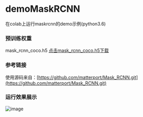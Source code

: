 # demoMaskRCNN
在colab上运行maskrcnn的demo示例(python3.6)

### 预训练权重

mask_rcnn_coco.h5  [点击mask_rcnn_coco.h5下载](https://drive.google.com/file/d/10JbsHW6ckIBgyAXccIft7Za4ThuH4R7t/view?usp=share_link)

### 参考链接

使用源码来自：[https://github.com/matterport/Mask_RCNN.git](https://github.com/matterport/Mask_RCNN.git)

### 运行效果展示
![image](https://user-images.githubusercontent.com/103411296/229043726-753c8ec0-8811-44fa-8eea-b56a2cf0cd6c.png)

